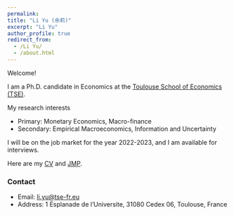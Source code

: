```yaml
---
permalink: 
title: "Li Yu (余莉)"
excerpt: "Li Yu"
author_profile: true
redirect_from: 
  - /Li Yu/
  - /about.html
---
```


Welcome!

I am a Ph.D. candidate in Economics at the [Toulouse School of Economics (TSE)](https://www.tse-fr.eu/). 

My research interests
- Primary: Monetary Economics, Macro-finance
- Secondary: Empirical Macroeconomics, Information and Uncertainty

I will be on the job market for the year 2022-2023, and I am available for interviews.  

Here are my [CV](https://www.dropbox.com/s/lfrtlecfpq6ny56/Template_CV_current.pdf?dl=0) and [JMP]().



### Contact
- Email: [li.yu@tse-fr.eu](mailto:li.yu@tse-fr.eu)
- Address: 1 Esplanade de l’Universite, 31080 Cedex 06, Toulouse, France
